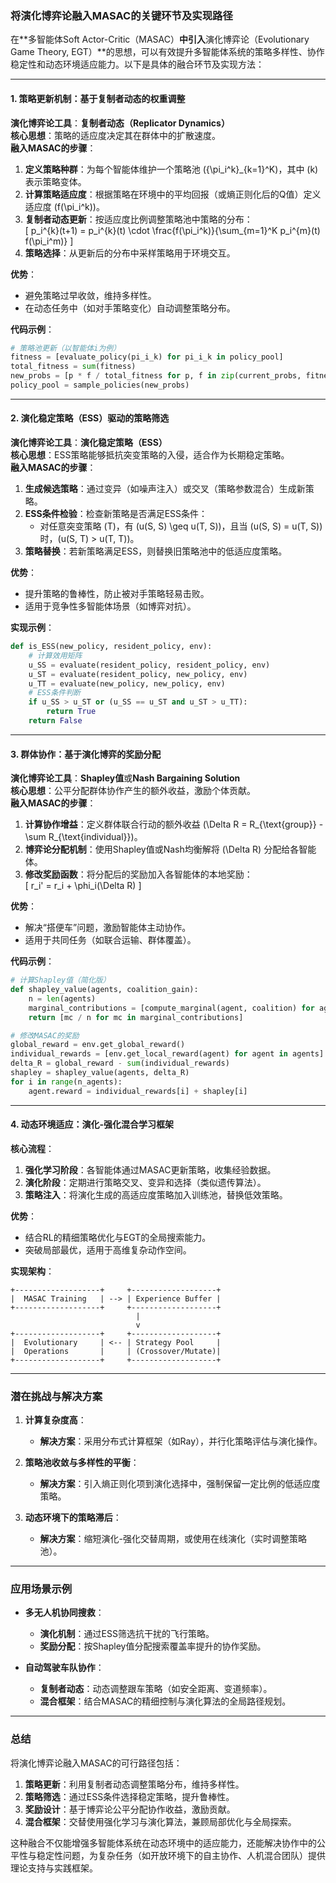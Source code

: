 ### **将演化博弈论融入MASAC的关键环节及实现路径**

在**多智能体Soft Actor-Critic（MASAC）**中引入**演化博弈论（Evolutionary Game Theory, EGT）**的思想，可以有效提升多智能体系统的策略多样性、协作稳定性和动态环境适应能力。以下是具体的融合环节及实现方法：

---

#### **1. 策略更新机制：基于复制者动态的权重调整**
**演化博弈论工具**：**复制者动态（Replicator Dynamics）**  
**核心思想**：策略的适应度决定其在群体中的扩散速度。  
**融入MASAC的步骤**：  
1. **定义策略种群**：为每个智能体维护一个策略池 \(\{\pi_i^k\}_{k=1}^K\)，其中 \(k\) 表示策略变体。  
2. **计算策略适应度**：根据策略在环境中的平均回报（或熵正则化后的Q值）定义适应度 \(f(\pi_i^k)\)。  
3. **复制者动态更新**：按适应度比例调整策略池中策略的分布：  
   \[
   p_i^{k}(t+1) = p_i^{k}(t) \cdot \frac{f(\pi_i^k)}{\sum_{m=1}^K p_i^{m}(t) f(\pi_i^m)}
   \]  
4. **策略选择**：从更新后的分布中采样策略用于环境交互。  

**优势**：  
- 避免策略过早收敛，维持多样性。  
- 在动态任务中（如对手策略变化）自动调整策略分布。  

**代码示例**：  
```python
# 策略池更新（以智能体i为例）
fitness = [evaluate_policy(pi_i_k) for pi_i_k in policy_pool]
total_fitness = sum(fitness)
new_probs = [p * f / total_fitness for p, f in zip(current_probs, fitness)]
policy_pool = sample_policies(new_probs)
```

---

#### **2. 演化稳定策略（ESS）驱动的策略筛选**
**演化博弈论工具**：**演化稳定策略（ESS）**  
**核心思想**：ESS策略能够抵抗突变策略的入侵，适合作为长期稳定策略。  
**融入MASAC的步骤**：  
1. **生成候选策略**：通过变异（如噪声注入）或交叉（策略参数混合）生成新策略。  
2. **ESS条件检验**：检查新策略是否满足ESS条件：  
   - 对任意突变策略 \(T\)，有 \(u(S, S) \geq u(T, S)\)，且当 \(u(S, S) = u(T, S)\) 时，\(u(S, T) > u(T, T)\)。  
3. **策略替换**：若新策略满足ESS，则替换旧策略池中的低适应度策略。  

**优势**：  
- 提升策略的鲁棒性，防止被对手策略轻易击败。  
- 适用于竞争性多智能体场景（如博弈对抗）。  

**实现示例**：  
```python
def is_ESS(new_policy, resident_policy, env):
    # 计算效用矩阵
    u_SS = evaluate(resident_policy, resident_policy, env)
    u_ST = evaluate(resident_policy, new_policy, env)
    u_TT = evaluate(new_policy, new_policy, env)
    # ESS条件判断
    if u_SS > u_ST or (u_SS == u_ST and u_ST > u_TT):
        return True
    return False
```

---

#### **3. 群体协作：基于演化博弈的奖励分配**
**演化博弈论工具**：**Shapley值**或**Nash Bargaining Solution**  
**核心思想**：公平分配群体协作产生的额外收益，激励个体贡献。  
**融入MASAC的步骤**：  
1. **计算协作增益**：定义群体联合行动的额外收益 \(\Delta R = R_{\text{group}} - \sum R_{\text{individual}}\)。  
2. **博弈论分配机制**：使用Shapley值或Nash均衡解将 \(\Delta R\) 分配给各智能体。  
3. **修改奖励函数**：将分配后的奖励加入各智能体的本地奖励：  
   \[
   r_i' = r_i + \phi_i(\Delta R)
   \]  

**优势**：  
- 解决“搭便车”问题，激励智能体主动协作。  
- 适用于共同任务（如联合运输、群体覆盖）。  

**代码示例**：  
```python
# 计算Shapley值（简化版）
def shapley_value(agents, coalition_gain):
    n = len(agents)
    marginal_contributions = [compute_marginal(agent, coalition) for agent in agents]
    return [mc / n for mc in marginal_contributions]

# 修改MASAC的奖励
global_reward = env.get_global_reward()
individual_rewards = [env.get_local_reward(agent) for agent in agents]
delta_R = global_reward - sum(individual_rewards)
shapley = shapley_value(agents, delta_R)
for i in range(n_agents):
    agent.reward = individual_rewards[i] + shapley[i]
```

---

#### **4. 动态环境适应：演化-强化混合学习框架**
**核心流程**：  
1. **强化学习阶段**：各智能体通过MASAC更新策略，收集经验数据。  
2. **演化阶段**：定期进行策略交叉、变异和选择（类似遗传算法）。  
3. **策略注入**：将演化生成的高适应度策略加入训练池，替换低效策略。  

**优势**：  
- 结合RL的精细策略优化与EGT的全局搜索能力。  
- 突破局部最优，适用于高维复杂动作空间。  

**实现架构**：  
```text
+-------------------+     +-------------------+
|  MASAC Training   | --> | Experience Buffer |
+-------------------+     +-------------------+
                            |
                            v
+-------------------+     +-------------------+
|  Evolutionary     | <-- | Strategy Pool     |
|  Operations       |     | (Crossover/Mutate)|
+-------------------+     +-------------------+
```

---

### **潜在挑战与解决方案**
1. **计算复杂度高**：  
   - **解决方案**：采用分布式计算框架（如Ray），并行化策略评估与演化操作。  

2. **策略池收敛与多样性的平衡**：  
   - **解决方案**：引入熵正则化项到演化选择中，强制保留一定比例的低适应度策略。  

3. **动态环境下的策略滞后**：  
   - **解决方案**：缩短演化-强化交替周期，或使用在线演化（实时调整策略池）。  

---

### **应用场景示例**
- **多无人机协同搜救**：  
  - **演化机制**：通过ESS筛选抗干扰的飞行策略。  
  - **奖励分配**：按Shapley值分配搜索覆盖率提升的协作奖励。  

- **自动驾驶车队协作**：  
  - **复制者动态**：动态调整跟车策略（如安全距离、变道频率）。  
  - **混合框架**：结合MASAC的精细控制与演化算法的全局路径规划。  

---

### **总结**
将演化博弈论融入MASAC的可行路径包括：  
1. **策略更新**：利用复制者动态调整策略分布，维持多样性。  
2. **策略筛选**：通过ESS条件选择稳定策略，提升鲁棒性。  
3. **奖励设计**：基于博弈论公平分配协作收益，激励贡献。  
4. **混合框架**：交替使用强化学习与演化算法，兼顾局部优化与全局探索。  

这种融合不仅能增强多智能体系统在动态环境中的适应能力，还能解决协作中的公平性与稳定性问题，为复杂任务（如开放环境下的自主协作、人机混合团队）提供理论支持与实践框架。
